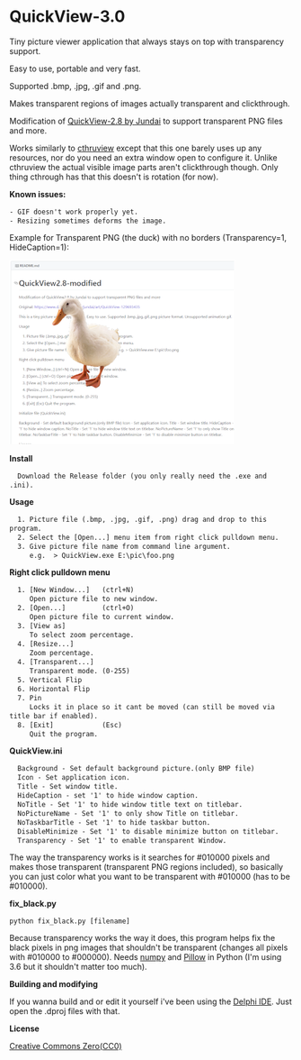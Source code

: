 # QuickView-3.0
Tiny picture viewer application that always stays on top with transparency support.

Easy to use, portable and very fast.

Supported .bmp, .jpg, .gif and .png.

Makes transparent regions of images actually transparent and clickthrough.

Modification of [QuickView-2.8 by Jundai](https://www.deviantart.com/jundai/art/QuickView-129693435) to support transparent PNG files and more.

Works similarly to [cthruview](http://cthruview.sourceforge.net/) except that this one barely uses up any resources, nor do you need an extra window open to configure it. Unlike cthruview the actual visible image parts aren't clickthrough though. Only thing cthrough has that this doesn't is rotation (for now).

**Known issues:**
```
- GIF doesn't work properly yet.
- Resizing sometimes deforms the image.
```

Example for Transparent PNG (the duck) with no borders (Transparency=1, HideCaption=1):

![Screenshot](/screenshot.png)

**Install**
```
  Download the Release folder (you only really need the .exe and .ini).
```

**Usage**
```
  1. Picture file (.bmp, .jpg, .gif, .png) drag and drop to this program.
  2. Select the [Open...] menu item from right click pulldown menu.
  3. Give picture file name from command line argument.
     e.g.  > QuickView.exe E:\pic\foo.png
```
**Right click pulldown menu**
```
  1. [New Window...]   (ctrl+N)
     Open picture file to new window.
  2. [Open...]         (ctrl+O)
     Open picture file to current window.
  3. [View as]
     To select zoom percentage.
  4. [Resize...]
     Zoom percentage.
  4. [Transparent...]
     Transparent mode. (0-255)
  5. Vertical Flip
  6. Horizontal Flip
  7. Pin
     Locks it in place so it cant be moved (can still be moved via title bar if enabled).
  8. [Exit]            (Esc)
     Quit the program.
```
**QuickView.ini**
```
  Background - Set default background picture.(only BMP file)
  Icon - Set application icon.
  Title - Set window title.
  HideCaption - set '1' to hide window caption.
  NoTitle - Set '1' to hide window title text on titlebar.
  NoPictureName - Set '1' to only show Title on titlebar.
  NoTaskbarTitle - Set '1' to hide taskbar button.
  DisableMinimize - Set '1' to disable minimize button on titlebar.
  Transparency - Set '1' to enable transparent Window.
```

The way the transparency works is it searches for #010000 pixels and makes those transparent (transparent PNG regions included), so basically you can just color what you want to be transparent with #010000 (has to be #010000).

**fix_black.py**
```
python fix_black.py [filename]
```

Because transparency works the way it does, this program helps fix the black pixels in png images that shouldn't be transparent (changes all pixels with #010000 to #000000). Needs [numpy](https://pypi.org/project/numpy/) and [Pillow](https://pypi.org/project/Pillow/) in Python (I'm using 3.6 but it shouldn't matter too much).

**Building and modifying**

If you wanna build and or edit it yourself i've been using the [Delphi IDE](https://www.embarcadero.com/products/delphi/starter). Just open the .dproj files with that.

**License**

  [Creative Commons Zero(CC0)](http://creativecommons.org/publicdomain/zero/1.0/)
